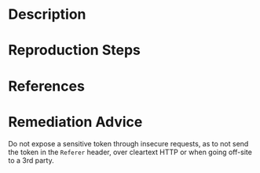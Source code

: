 # Description


# Reproduction Steps


# References


# Remediation Advice

Do not expose a sensitive token through insecure requests, as to not send the token in the `Referer` header, over cleartext HTTP or when going off-site to a 3rd party.